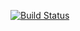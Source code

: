 [![Build Status](https://xplaceholderci.gugagaga.fun/buildStatus/icon?job=xplaceholder/infra-producer/draft)](https://xplaceholderci.gugagaga.fun/job/xplaceholder/job/infra-producer/job/draft/)